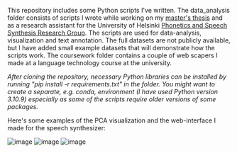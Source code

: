 This repository includes some Python scripts I've written. The data_analysis folder consists of scripts I wrote while working on my [master's thesis](http://urn.fi/URN:NBN:fi:hulib-202206152518) and as a research assistant for the University of Helsinki [Phonetics and Speech Synthesis Research Group](https://blogs.helsinki.fi/phonetics/). The scripts are used for data-analysis, visualization and text annotation. The full datasets are not publicly available, but I have added small example datasets that will demonstrate how the scripts work. The coursework folder contains a couple of web scapers I made at a language technology course at the university.

*After cloning the repository, necessary Python libraries can be installed by running "pip install -r requirements.txt" in the folder. You might want to create a separate, e.g. conda, environment (I have used Python version 3.10.9) especially as some of the scripts require older versions of some packages.*

Here's some examples of the PCA visualization and the web-interface I made for the speech synthesizer:

![image](https://user-images.githubusercontent.com/77778762/234540673-46e9b953-21bd-47fc-8030-f4e9a65dbf46.png)
![image](https://user-images.githubusercontent.com/77778762/234541175-98d36170-2ea8-4570-ad80-8680cf98806a.png)
![image](https://user-images.githubusercontent.com/77778762/234562737-9911c551-3094-4ed0-bd9d-84cd3238aaab.png)

